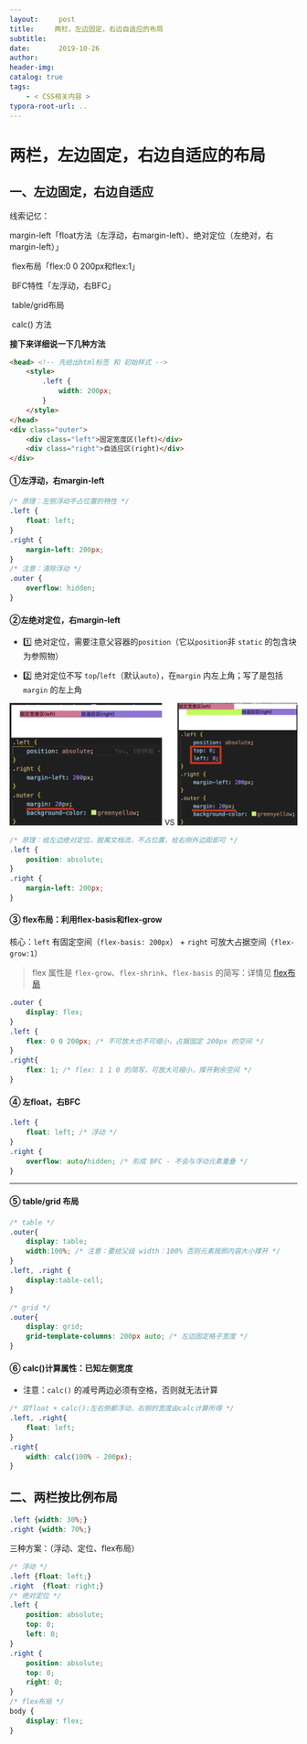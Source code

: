```yaml
---
layout:     post
title:     两栏，左边固定，右边自适应的布局
subtitle:  
date:       2019-10-26
author:     
header-img: 
catalog: true
tags:
    - < CSS相关内容 >
typora-root-url: ..
---
```



# 两栏，左边固定，右边自适应的布局

## 一、左边固定，右边自适应

线索记忆：

​	margin-left「float方法（左浮动，右margin-left）、绝对定位（左绝对，右margin-left）」

​	flex布局「flex:0 0 200px和flex:1」

​	BFC特性「左浮动，右BFC」

​	table/grid布局

​	calc() 方法



**接下来详细说一下几种方法**

```html
<head> <!-- 先给出html标签 和 初始样式 -->
	<style>
        .left {
            width: 200px;
        }
    </style>
</head>
<div class="outer">    
    <div class="left">固定宽度区(left)</div>     
    <div class="right">自适应区(right)</div>
</div>
```

#### ①左浮动，右margin-left

```css
/* 原理：左侧浮动不占位置的特性 */
.left {
    float: left;
}
.right {
    margin-left: 200px;
}
/* 注意：清除浮动 */
.outer {
    overflow: hidden;
}  
```

#### ②左绝对定位，右margin-left

- 1️⃣ 绝对定位，需要注意父容器的`position`（它以`position`非 `static` 的包含块为参照物）

- 2️⃣ 绝对定位不写 `top`/`left`（默认`auto`），在`margin` 内左上角；写了是包括 `margin` 的左上角

<img src="/../img/assets_2023/image-20241015122549619.png" alt="image-20241015122549619" style="zoom:50%;" />

```css
/* 原理：给左边绝对定位，脱离文档流，不占位置，给右侧外边距即可 */
.left {
    position: absolute;
}
.right {
    margin-left: 200px;
} 
```

#### ③ flex布局：利用flex-basis和flex-grow

核心：`left` 有固定空间（`flex-basis: 200px`） + `right` 可放大占据空间（`flex-grow:1`）

> flex 属性是 `flex-grow`、`flex-shrink`、`flex-basis` 的简写：详情见 [flex布局](./2021-06-26-flex布局.md)

```css
.outer {
    display: flex;
}
.left {
    flex: 0 0 200px; /* 不可放大也不可缩小，占据固定 200px 的空间 */
}
.right{
    flex: 1; /* flex: 1 1 0 的简写，可放大可缩小，撑开剩余空间 */
}
```

#### ④ 左float，右BFC

```css
.left {
    float: left; /* 浮动 */
}
.right {
    overflow: auto/hidden; /* 形成 BFC - 不会与浮动元素重叠 */
}
```

---------

#### ⑤ table/grid 布局

```css
/* table */
.outer{
    display: table;
    width:100%; /* 注意：要给父级 width：100% 否则元素按照内容大小撑开 */
}
.left, .right {
    display:table-cell;
}
```

```css
/* grid */
.outer{
    display: grid;
    grid-template-columns: 200px auto; /* 左边固定格子宽度 */
}
```

#### ⑥ calc()计算属性：已知左侧宽度

- 注意：`calc()` 的减号两边必须有空格，否则就无法计算

```css
/* 双float + calc():左右侧都浮动，右侧的宽度由calc计算所得 */
.left, .right{
    float: left;
}
.right{
    width: calc(100% - 200px);
}
```





## 二、两栏按比例布局

```css
.left {width: 30%;}
.right {width: 70%;}
```

三种方案：（浮动、定位、flex布局）

```css
/* 浮动 */
.left {float: left;}
.right  {float: right;} 
/* 绝对定位 */
.left {
    position: absolute;
    top: 0;
    left: 0;
}
.right {
    position: absolute;
    top: 0;
    right: 0;
} 
/* flex布局 */
body {
    display: flex;
}
```

   

